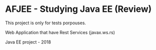 # AFJEE - Studying Java EE (Review)


This project is only for tests porpouses.

Web Application that have Rest Services (javax.ws.rs)


Java EE project - 2018

